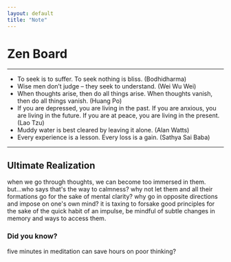 ```yaml
---
layout: default
title: "Note"
---
```


# Zen Board

---

* To seek is to suffer. To seek nothing is bliss. (Bodhidharma)
* Wise men don’t judge – they seek to understand. (Wei Wu Wei)
* When thoughts arise, then do all things arise. When thoughts vanish, then do all things vanish. (Huang Po)
* If you are depressed, you are living in the past. If you are anxious, you are living in the future. If you are at peace, you are living in the present. (Lao Tzu)
* Muddy water is best cleared by leaving it alone. (Alan Watts)
* Every experience is a lesson. Every loss is a gain. (Sathya Sai Baba)

---

## Ultimate Realization

when we go through thoughts, we can become too immersed in them. but...who says that's the way to calmness? why not let them and all their formations go for the sake of mental clarity? why go in opposite directions and impose on one's own mind? it is taxing to forsake good principles for the sake of the quick habit of an impulse, be mindful of subtle changes in memory and ways to access them.

### Did you know?

five minutes in meditation can save hours on poor thinking?

